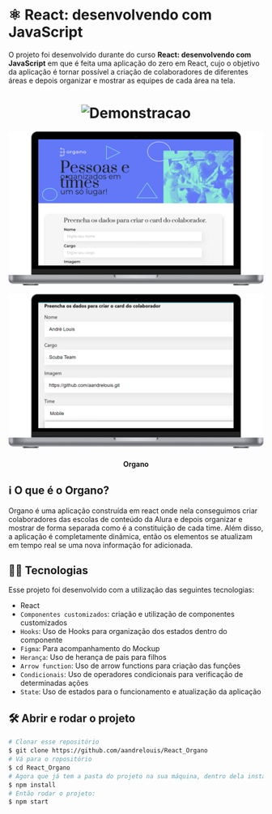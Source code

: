 # ⚛️ React: desenvolvendo com JavaScript

O projeto foi desenvolvido durante do curso **React: desenvolvendo com JavaScript** em que é feita uma aplicação do zero em React, cujo o objetivo da aplicação é tornar possível a criação de colaboradores de diferentes áreas e depois organizar e mostrar as equipes de cada área na tela.

<h1 align="center">
    <img alt="Demonstracao" title="Demonstracao" src="https://github.com/aandrelouis/React_Organo/blob/main/src/Assets/App/Organo.gif" width="800px" />
</h1>



![foto1](https://github.com/aandrelouis/React_Organo/blob/main/src/Assets/App/foto1.png)



![foto2](https://github.com/aandrelouis/React_Organo/blob/main/src/Assets/App/foto2.png)


<h4 align="center"> 
	Organo
</h4>

## :information_source: O que é o Organo?

Organo é uma aplicação construída em react onde nela conseguimos criar colaboradores das escolas de conteúdo da Alura e depois organizar e mostrar de forma separada como é a constituição de cada time. Além disso, a aplicação é completamente dinâmica, então os elementos se atualizam em tempo real se uma nova informação for adicionada.


## 🧑‍💻 Tecnologias

Esse projeto foi desenvolvido com a utilização das seguintes tecnologias:
- React
- `Componentes customizados`: criação e utilização de componentes customizados
- `Hooks`: Uso de Hooks para organização dos estados dentro do componente
- `Figma`: Para acompanhamento do Mockup
- `Herança`: Uso de herança de pais para filhos 
- `Arrow function`: Uso de arrow functions para criação das funções
- `Condicionais`: Uso de operadores condicionais para verificação de determinadas ações
- `State`: Uso de estados para o funcionamento e atualização da aplicação


## 🛠️ Abrir e rodar o projeto

```bash
# Clonar esse repositório
$ git clone https://github.com/aandrelouis/React_Organo
# Vá para o ropositório
$ cd React_Organo
# Agora que já tem a pasta do projeto na sua máquina, dentro dela instale as dependências:
$ npm install
# Então rodar o projeto:
$ npm start
```